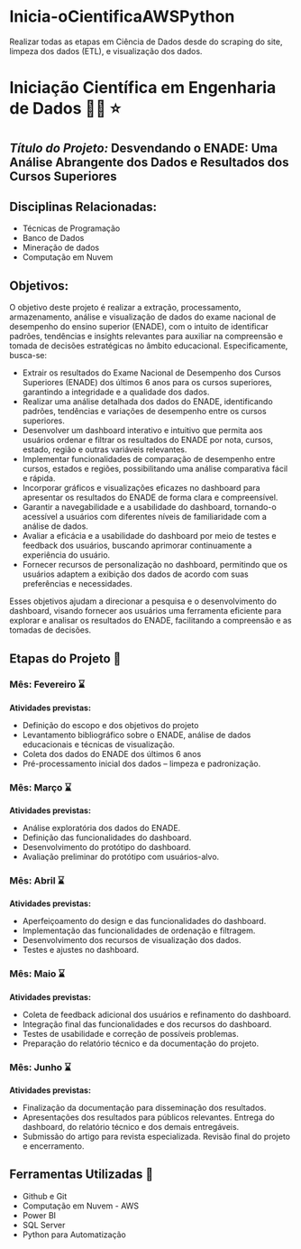 # Inicia-oCientificaAWSPython
Realizar  todas as etapas em Ciência de Dados desde do scraping do site, limpeza dos dados (ETL), e visualização dos dados.

# Iniciação Científica em Engenharia de Dados 👨‍🎓 ⭐

## *Título do Projeto:* Desvendando o ENADE: Uma Análise Abrangente dos Dados e Resultados dos Cursos Superiores

## Disciplinas Relacionadas:

- Técnicas de Programação
- Banco de Dados
- Mineração de dados
- Computação em Nuvem

## Objetivos:

O objetivo deste projeto é realizar a extração, processamento, armazenamento, análise e visualização de dados do exame nacional de desempenho do ensino superior (ENADE), com o intuito de identificar padrões, tendências e insights relevantes para auxiliar na compreensão e tomada de decisões estratégicas no âmbito educacional. Especificamente, busca-se:

- Extrair os resultados do Exame Nacional de Desempenho dos Cursos Superiores (ENADE) dos últimos 6 anos para os cursos superiores, garantindo a integridade e a qualidade dos dados.
- Realizar uma análise detalhada dos dados do ENADE, identificando padrões, tendências e variações de desempenho entre os cursos superiores.
- Desenvolver um dashboard interativo e intuitivo que permita aos usuários ordenar e filtrar os resultados do ENADE por nota, cursos, estado, região e outras variáveis relevantes.
- Implementar funcionalidades de comparação de desempenho entre cursos, estados e regiões, possibilitando uma análise comparativa fácil e rápida.
- Incorporar gráficos e visualizações eficazes no dashboard para apresentar os resultados do ENADE de forma clara e compreensível.
- Garantir a navegabilidade e a usabilidade do dashboard, tornando-o acessível a usuários com diferentes níveis de familiaridade com a análise de dados.
- Avaliar a eficácia e a usabilidade do dashboard por meio de testes e feedback dos usuários, buscando aprimorar continuamente a experiência do usuário.
- Fornecer recursos de personalização no dashboard, permitindo que os usuários adaptem a exibição dos dados de acordo com suas preferências e necessidades.

Esses objetivos ajudam a direcionar a pesquisa e o desenvolvimento do dashboard, visando fornecer aos usuários uma ferramenta eficiente para explorar e analisar os resultados do ENADE, facilitando a compreensão e as tomadas de decisões.

## Etapas do Projeto 📆

### Mês: Fevereiro ⌛
**Atividades previstas:**
- Definição do escopo e dos objetivos do projeto
- Levantamento bibliográfico sobre o ENADE, análise de dados educacionais e técnicas de visualização.
- Coleta dos dados do ENADE dos últimos 6 anos
- Pré-processamento inicial dos dados – limpeza e padronização.

### Mês: Março ⌛
**Atividades previstas:**
- Análise exploratória dos dados do ENADE.
- Definição das funcionalidades do dashboard.
- Desenvolvimento do protótipo do dashboard.
- Avaliação preliminar do protótipo com usuários-alvo.

### Mês: Abril ⌛
**Atividades previstas:**
- Aperfeiçoamento do design e das funcionalidades do dashboard.
- Implementação das funcionalidades de ordenação e filtragem.
- Desenvolvimento dos recursos de visualização dos dados.
- Testes e ajustes no dashboard.

### Mês: Maio ⌛
**Atividades previstas:**
- Coleta de feedback adicional dos usuários e refinamento do dashboard.
- Integração final das funcionalidades e dos recursos do dashboard.
- Testes de usabilidade e correção de possíveis problemas.
- Preparação do relatório técnico e da documentação do projeto.

### Mês: Junho ⌛
**Atividades previstas:**
- Finalização da documentação para disseminação dos resultados.
- Apresentações dos resultados para públicos relevantes. Entrega do dashboard, do relatório técnico e dos demais entregáveis.
- Submissão do artigo para revista especializada. Revisão final do projeto e encerramento.

## Ferramentas Utilizadas 🔨

- Github e Git
- Computação em Nuvem - AWS
- Power BI
- SQL Server
- Python para Automatização

